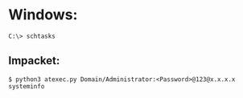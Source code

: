 # Windows: 

```
C:\> schtasks
```

## Impacket: 

```
$ python3 atexec.py Domain/Administrator:<Password>@123@x.x.x.x systeminfo
```

